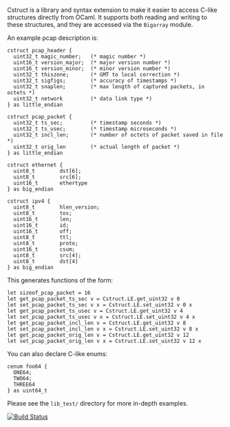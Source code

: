 Cstruct is a library and syntax extension to make it easier to access C-like
structures directly from OCaml.  It supports both reading and writing to these
structures, and they are accessed via the `Bigarray` module.

An example pcap description is:

```
cstruct pcap_header {
  uint32_t magic_number;   (* magic number *)
  uint16_t version_major;  (* major version number *)
  uint16_t version_minor;  (* minor version number *)
  uint32_t thiszone;       (* GMT to local correction *)
  uint32_t sigfigs;        (* accuracy of timestamps *)
  uint32_t snaplen;        (* max length of captured packets, in octets *)
  uint32_t network         (* data link type *)
} as little_endian

cstruct pcap_packet {
  uint32_t ts_sec;         (* timestamp seconds *)
  uint32_t ts_usec;        (* timestamp microseconds *)
  uint32_t incl_len;       (* number of octets of packet saved in file *)
  uint32_t orig_len        (* actual length of packet *)
} as little_endian

cstruct ethernet {
  uint8_t        dst[6];
  uint8_t        src[6];
  uint16_t       ethertype
} as big_endian

cstruct ipv4 {
  uint8_t        hlen_version;
  uint8_t        tos;
  uint16_t       len;
  uint16_t       id;
  uint16_t       off;
  uint8_t        ttl;
  uint8_t        proto;
  uint16_t       csum;
  uint8_t        src[4];
  uint8_t        dst[4]
} as big_endian
```

This generates functions of the form:

```
let sizeof_pcap_packet = 16
let get_pcap_packet_ts_sec v = Cstruct.LE.get_uint32 v 0
let set_pcap_packet_ts_sec v x = Cstruct.LE.set_uint32 v 0 x
let get_pcap_packet_ts_usec v = Cstruct.LE.get_uint32 v 4
let set_pcap_packet_ts_usec v x = Cstruct.LE.set_uint32 v 4 x
let get_pcap_packet_incl_len v = Cstruct.LE.get_uint32 v 8
let set_pcap_packet_incl_len v x = Cstruct.LE.set_uint32 v 8 x
let get_pcap_packet_orig_len v = Cstruct.LE.get_uint32 v 12
let set_pcap_packet_orig_len v x = Cstruct.LE.set_uint32 v 12 x
```

You can also declare C-like enums:

```
cenum foo64 {
  ONE64;
  TWO64;
  THREE64
} as uint64_t
```

Please see the `lib_test/` directory for more in-depth examples.

[![Build Status](https://travis-ci.org/avsm/ocaml-cstruct.png)](https://travis-ci.org/avsm/ocaml-cstruct)
